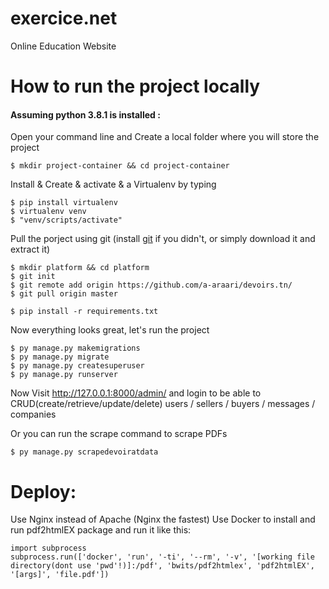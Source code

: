 # exercice.net
Online Education Website

# How to run the project locally
#### Assuming python 3.8.1 is installed :

Open your command line and Create a local folder where you will store the project

    $ mkdir project-container && cd project-container

Install & Create & activate & a Virtualenv by typing

    $ pip install virtualenv
    $ virtualenv venv
    $ "venv/scripts/activate"
    
Pull the porject using git (install [git](https://github.com/git-for-windows/git/releases/download/v2.25.1.windows.1/Git-2.25.1-64-bit.exe) if you didn't, or simply download it and extract it)
    
    $ mkdir platform && cd platform
    $ git init
    $ git remote add origin https://github.com/a-araari/devoirs.tn/
    $ git pull origin master

    $ pip install -r requirements.txt

Now everything looks great, let's run the project

    $ py manage.py makemigrations
    $ py manage.py migrate
    $ py manage.py createsuperuser
    $ py manage.py runserver

Now Visit http://127.0.0.1:8000/admin/ and login to be able to CRUD(create/retrieve/update/delete) users / sellers / buyers / messages / companies

Or you can run the scrape command to scrape PDFs

    $ py manage.py scrapedevoiratdata

# Deploy:
Use Nginx instead of Apache (Nginx the fastest)
Use Docker to install and run pdf2htmlEX package and run it like this:
```
import subprocess
subprocess.run(['docker', 'run', '-ti', '--rm', '-v', '[working file directory(dont use 'pwd'!)]:/pdf', 'bwits/pdf2htmlex', 'pdf2htmlEX', '[args]', 'file.pdf'])
```
